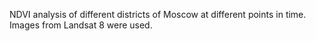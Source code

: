 NDVI analysis of different districts of Moscow at different points in time. Images from Landsat 8 were used.
